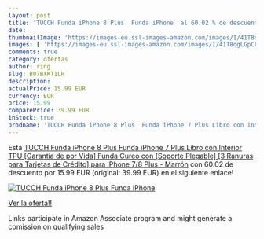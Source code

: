 ```yaml
---
layout: post
title: 'TUCCH Funda iPhone 8 Plus  Funda iPhone  al 60.02 % de descuento'
date: 
thumbnailImage: 'https://images-eu.ssl-images-amazon.com/images/I/41T8qgLGpCL._SL200_.jpg'
images: [ 'https://images-eu.ssl-images-amazon.com/images/I/41T8qgLGpCL._SL200_.jpg' ]
comments: true
category: ofertas
author: ring
slug: B07BXKT1LH
description:
actualPrice: 15.99 EUR
currency: EUR
price: 15.99
comparePrice: 39.99 EUR
inStock: true
prodname: 'TUCCH Funda iPhone 8 Plus  Funda iPhone 7 Plus Libro con Interior TPU [Garantía de por Vida] Funda Cureo con [Soporte Plegable] [3 Ranuras para Tarjetas de Crédito] para iPhone 7/8 Plus - Marrón'
---
```


Está [TUCCH Funda iPhone 8 Plus  Funda iPhone 7 Plus Libro con Interior TPU [Garantía de por Vida] Funda Cureo con [Soporte Plegable] [3 Ranuras para Tarjetas de Crédito] para iPhone 7/8 Plus - Marrón](https://www.amazon.es/dp/B07BXKT1LH/?tag=tolees-21) con 60.02 de descuento por 15.99 EUR (original: 39.99 EUR) en el siguiente enlace!

[![TUCCH Funda iPhone 8 Plus  Funda iPhone ](https://images-eu.ssl-images-amazon.com/images/I/41T8qgLGpCL._SL200_.jpg)](https://www.amazon.es/dp/B07BXKT1LH/?tag=tolees-21)

[Ver la oferta!!](https://www.amazon.es/dp/B07BXKT1LH/?tag=tolees-21)

Links participate in Amazon Associate program and might generate a comission on qualifying sales


